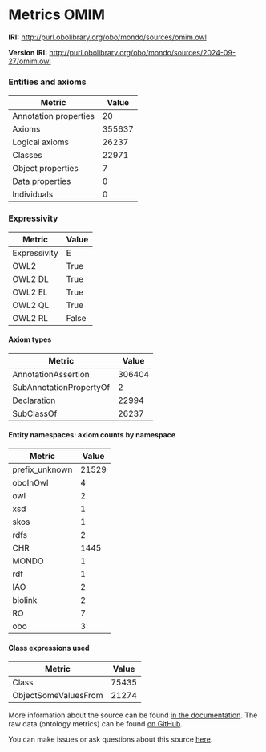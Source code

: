 # Metrics OMIM

**IRI:** http://purl.obolibrary.org/obo/mondo/sources/omim.owl

**Version IRI:** http://purl.obolibrary.org/obo/mondo/sources/2024-09-27/omim.owl

### Entities and axioms

| Metric | Value |
| ------ | ----- |
| Annotation properties | 20 |
| Axioms | 355637 |
| Logical axioms | 26237 |
| Classes | 22971 |
| Object properties | 7 |
| Data properties | 0 |
| Individuals | 0 |


### Expressivity

| Metric | Value |
| ------ | ----- |
| Expressivity | E |
| OWL2 | True |
| OWL2 DL | True |
| OWL2 EL | True |
| OWL2 QL | True |
| OWL2 RL | False |

#### Axiom types

| Metric | Value |
| ------ | ----- |
| AnnotationAssertion | 306404 |
| SubAnnotationPropertyOf | 2 |
| Declaration | 22994 |
| SubClassOf | 26237 |


#### Entity namespaces: axiom counts by namespace

| Metric | Value |
| ------ | ----- |
| prefix_unknown | 21529 |
| oboInOwl | 4 |
| owl | 2 |
| xsd | 1 |
| skos | 1 |
| rdfs | 2 |
| CHR | 1445 |
| MONDO | 1 |
| rdf | 1 |
| IAO | 2 |
| biolink | 2 |
| RO | 7 |
| obo | 3 |


#### Class expressions used

| Metric | Value |
| ------ | ----- |
| Class | 75435 |
| ObjectSomeValuesFrom | 21274 |


More information about the source can be found [in the documentation](../sources.md). The raw data (ontology metrics) can be found [on GitHub](https://github.com/monarch-initiative/mondo-ingest/tree/main/src/ontology/metadata).

You can make issues or ask questions about this source [here](https://github.com/monarch-initiative/mondo-ingest/issues).

